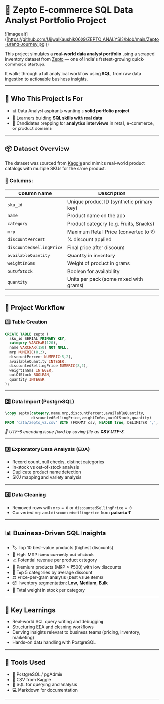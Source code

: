 

# 🛒 Zepto E-commerce SQL Data Analyst Portfolio Project
![image alt]([https://github.com/UjjwalKaushik0609/ZEPTO_ANALYSIS/blob/main/Zepto-Brand-Journey.jpg
])

This project simulates a **real-world data analyst portfolio** using a scraped inventory dataset from [Zepto](https://www.zeptonow.com/) — one of India's fastest-growing quick-commerce startups.

It walks through a full analytical workflow using **SQL**, from raw data ingestion to actionable business insights.

---

## 🚀 Who This Project Is For

- 📊 Data Analyst aspirants wanting a **solid portfolio project**
- 🧠 Learners building **SQL skills with real data**
- 💼 Candidates prepping for **analytics interviews** in retail, e-commerce, or product domains

---

## 📦 Dataset Overview

The dataset was sourced from [Kaggle](https://www.kaggle.com/datasets/palvinder2006/zepto-inventory-dataset/data?select=zepto_v2.csv) and mimics real-world product catalogs with multiple SKUs for the same product.

### 🧾 Columns:

| Column Name              | Description |
|--------------------------|-------------|
| `sku_id`                 | Unique product ID (synthetic primary key) |
| `name`                   | Product name on the app |
| `category`               | Product category (e.g. Fruits, Snacks) |
| `mrp`                    | Maximum Retail Price (converted to ₹) |
| `discountPercent`        | % discount applied |
| `discountedSellingPrice`| Final price after discount |
| `availableQuantity`      | Quantity in inventory |
| `weightInGms`            | Weight of product in grams |
| `outOfStock`             | Boolean for availability |
| `quantity`               | Units per pack (some mixed with grams) |

---

## 🔧 Project Workflow

### 1️⃣ Table Creation

```sql
CREATE TABLE zepto (
  sku_id SERIAL PRIMARY KEY,
  category VARCHAR(120),
  name VARCHAR(150) NOT NULL,
  mrp NUMERIC(8,2),
  discountPercent NUMERIC(5,2),
  availableQuantity INTEGER,
  discountedSellingPrice NUMERIC(8,2),
  weightInGms INTEGER,
  outOfStock BOOLEAN,
  quantity INTEGER
);
```

---

### 2️⃣ Data Import (PostgreSQL)

```sql
\copy zepto(category,name,mrp,discountPercent,availableQuantity,
            discountedSellingPrice,weightInGms,outOfStock,quantity)
FROM 'data/zepto_v2.csv' WITH (FORMAT csv, HEADER true, DELIMITER ',', QUOTE '"', ENCODING 'UTF8');
```

*📌 UTF-8 encoding issue fixed by saving file as **CSV UTF-8**.*

---

### 3️⃣ Exploratory Data Analysis (EDA)

- Record count, null checks, distinct categories
- In-stock vs out-of-stock analysis
- Duplicate product name detection
- SKU mapping and variety analysis

---

### 4️⃣ Data Cleaning

- Removed rows with `mrp = 0` or `discountedSellingPrice = 0`
- Converted `mrp` and `discountedSellingPrice` from **paise to ₹**

---

## 📊 Business-Driven SQL Insights

- 🏷️ Top 10 best-value products (highest discounts)
- 🚫 High-MRP items currently out of stock
- 📈 Potential revenue per product category
- 💸 Premium products (MRP > ₹500) with low discounts
- 🥇 Top 5 categories by average discount
- ⚖️ Price-per-gram analysis (best value items)
- 📦 Inventory segmentation: **Low**, **Medium**, **Bulk**
- 🧮 Total weight in stock per category

---

## 🧠 Key Learnings

- Real-world SQL query writing and debugging
- Structuring EDA and cleaning workflows
- Deriving insights relevant to business teams (pricing, inventory, marketing)
- Hands-on data handling with PostgreSQL

---

## 🧰 Tools Used

- 🐘 PostgreSQL / pgAdmin
- 📑 CSV from Kaggle
- 🧠 SQL for querying and analysis
- 💻 Markdown for documentation

---

